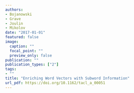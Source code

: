 ```yaml
---
authors:
- Bojanowski
- Grave
- Joulin
- Mikolov
date: "2017-01-01"
featured: false
image:
  caption: ""
  focal_point: ""
  preview_only: false
publication: ""
publication_types: ["2"]
tags:
- ""
title: "Enriching Word Vectors with Subword Information"
url_pdf: https://doi.org/10.1162/tacl_a_00051
---
```

